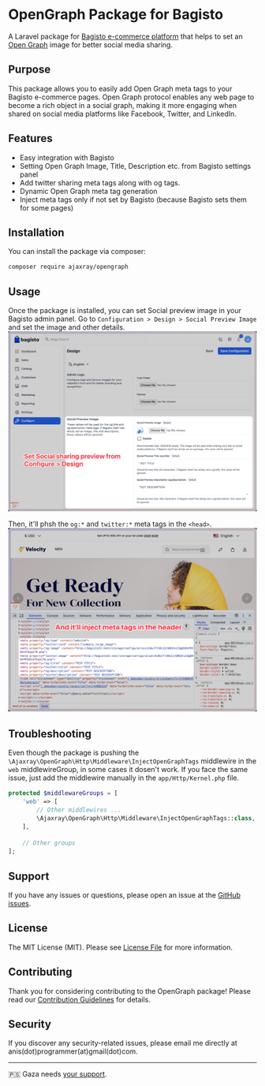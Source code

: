 # OpenGraph Package for Bagisto

A Laravel package for [Bagisto e-commerce platform](https://bagisto.com/en/) that helps to set an [Open Graph](https://ogp.me/) image for better social media sharing.

## Purpose

This package allows you to easily add Open Graph meta tags to your Bagisto e-commerce pages. Open Graph protocol enables any web page to become a rich object in a social graph, making it more engaging when shared on social media platforms like Facebook, Twitter, and LinkedIn.

## Features

- Easy integration with Bagisto
- Setting Open Graph Image, Title, Description etc. from Bagisto settings panel
- Add twitter sharing meta tags along with og tags.
- Dynamic Open Graph meta tag generation
- Inject meta tags only if not set by Bagisto (because Bagisto sets them for some pages)

## Installation

You can install the package via composer:

```bash
composer require ajaxray/opengraph
```
## Usage

Once the package is installed, you can set Social preview image in your Bagisto admin panel.
Go to `Configuration > Design > Social Preview Image` and set the image and other details.
![Social Preview Image](media/bagisto-opengraph.png)

Then, it'll phsh the `og:*` and `twitter:*` meta tags in the `<head>`.
![Social Preview Tags](media/bagisto-opengraph-tags.png)

## Troubleshooting 

Even though the package is pushing the `\Ajaxray\OpenGraph\Http\Middleware\InjectOpenGraphTags` middlewire in the `web` middlewireGroup, in some cases it dosen't work. If you face the same issue, just add the middlewire manually in the `app/Http/Kernel.php` file.

```php
protected $middlewareGroups = [
    'web' => [
        // Other middlewires ...
        \Ajaxray\OpenGraph\Http\Middleware\InjectOpenGraphTags::class,
    ],
    
    // Other groups
];
```

## Support
If you have any issues or questions, please open an issue at the [GitHub issues](https://github.com/ajaxray/bagisto-opengraph/issues).

## License
The MIT License (MIT). Please see [License File](LICENSE.md) for more information.

## Contributing
Thank you for considering contributing to the OpenGraph package! Please read our [Contribution Guidelines](CONTRIBUTING.md) for details.

## Security
If you discover any security-related issues, please email me directly at anis(dot)programmer(at)gmail(dot)com.

---
🇵🇸 Gaza needs [your support](https://islamic-relief.org/appeals/palestine-emergency-appeal/).